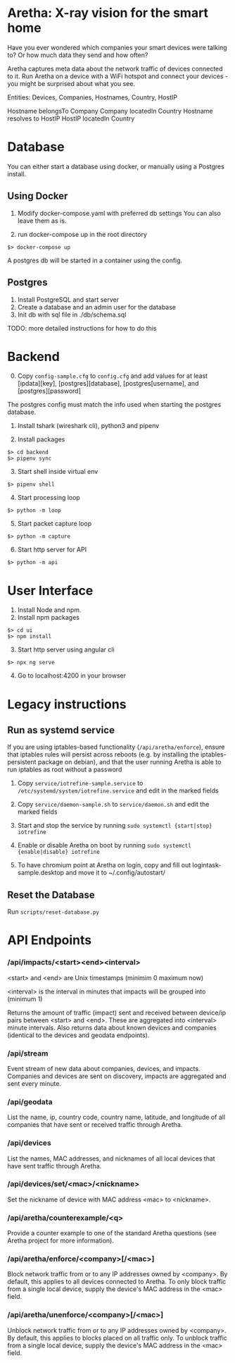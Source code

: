 # Aretha: X-ray vision for the smart home
Have you ever wondered which companies your smart devices were talking to? Or how much data they send and how often?

Aretha captures meta data about the network traffic of devices connected to it. Run Aretha on a device with a WiFi hotspot and connect your devices - you might be surprised about what you see.


Entities: Devices, Companies, Hostnames, Country, HostIP

Hostname belongsTo Company
Company locatedIn Country
Hostname resolves to HostIP
HostIP locatedIn Country

# Database
You can either start a database using docker, or manually using a Postgres install.

## Using Docker
1. Modify docker-compose.yaml with preferred db settings
You can also leave them as is.

2. run docker-compose up in the root directory
```
$> docker-compose up
```
A postgres db will be started in a container using the config.

## Postgres
1. Install PostgreSQL and start server
2. Create a database and an admin user for the database
3. Init db with sql file in ./db/schema.sql

TODO: more detailed instructions for how to do this

# Backend
0. Copy `config-sample.cfg` to `config.cfg` and add values for at least [ipdata][key], [postgres][database], [postgres[username], and [postgres][password]

The postgres config must match the info used when starting the postgres database.

1. Install tshark (wireshark cli), python3 and pipenv

2. Install packages
```
$> cd backend
$> pipenv sync
```

3. Start shell inside virtual env
```
$> pipenv shell
```

4. Start processing loop
```
$> python -m loop
```

5. Start packet capture loop
```
$> python -m capture
```

6. Start http server for API
```
$> python -m api
```

# User Interface
1. Install Node and npm.
2. Install npm packages
```
$> cd ui
$> npm install
```

3. Start http server using angular cli
```
$> npx ng serve
```

4. Go to localhost:4200 in your browser


# Legacy instructions

##  Run as systemd service
If you are using iptables-based functionality (`/api/aretha/enforce`), ensure that iptables rules will persist across reboots (e.g. by installing the iptables-persistent package on debian), and that the user running Aretha is able to run iptables as root without a password

1. Copy `service/iotrefine-sample.service` to `/etc/systemd/system/iotrefine.service` and edit in the marked fields

2. Copy `service/daemon-sample.sh` to `service/daemon.sh` and edit the marked fields

2. Start and stop the service by running `sudo systemctl {start|stop} iotrefine`

3. Enable or disable Aretha on boot by running `sudo systemctl {enable|disable} iotrefine`

4. To have chromium point at Aretha on login, copy and fill out logintask-sample.desktop and move it to ~/.config/autostart/

##  Reset the Database
Run `scripts/reset-database.py`

# API Endpoints

### /api/impacts/\<start>\<end>\<interval>
\<start> and \<end> are Unix timestamps (minimim 0 maximum now)

\<interval> is the interval in minutes that impacts will be grouped into (minimum 1)

Returns the amount of traffic (impact) sent and received between device/ip pairs between \<start> and \<end>. These are aggregated into \<interval> minute intervals. Also returns data about known devices and companies (identical to the devices and geodata endpoints).

### /api/stream
Event stream of new data about companies, devices, and impacts. Companies and devices are sent on discovery, impacts are aggregated and sent every minute.

### /api/geodata
List the name, ip, country code, country name, latitude, and longitude of all companies that have sent or received traffic through Aretha.

### /api/devices
List the names, MAC addresses, and nicknames of all local devices that have sent traffic through Aretha.

### /api/devices/set/\<mac>/\<nickname>
Set the nickname of device with MAC address \<mac> to \<nickname>.

### /api/aretha/counterexample/\<q>
Provide a counter example to one of the standard Aretha questions (see Aretha project for more information).

### /api/aretha/enforce/\<company>[/\<mac>]
Block network traffic from or to any IP addresses owned by \<company>. By default, this applies to all devices connected to Aretha. To only block traffic from a single local device, supply the device's MAC address in the \<mac> field.

### /api/aretha/unenforce/\<company>[/\<mac>]
Unblock network traffic from or to any IP addresses owned by \<company>. By default, this applies to blocks placed on all traffic only. To unblock traffic from a single local device, supply the device's MAC address in the \<mac> field.

